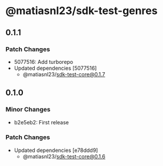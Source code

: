 # @matiasnl23/sdk-test-genres

## 0.1.1

### Patch Changes

- 5077516: Add turborepo
- Updated dependencies [5077516]
  - @matiasnl23/sdk-test-core@0.1.7

## 0.1.0

### Minor Changes

- b2e5eb2: First release

### Patch Changes

- Updated dependencies [e78ddd9]
  - @matiasnl23/sdk-test-core@0.1.6
